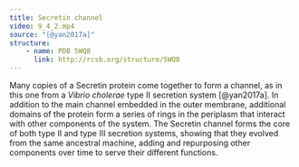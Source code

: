 ```yaml
---
title: Secretin channel
video: 9_4_2.mp4
source: "[@yan2017a]"
structure:
    - name: PDB 5WQ8
      link: http://rcsb.org/structure/5WQ8
---
```


Many copies of a Secretin protein come together to form a channel, as in this one from a *Vibrio cholerae* type II secretion system [@yan2017a]. In addition to the main channel embedded in the outer membrane, additional domains of the protein form a series of rings in the periplasm that interact with other components of the system. The Secretin channel forms the core of both type II and type III secretion systems, showing that they evolved from the same ancestral machine, adding and repurposing other components over time to serve their different functions.

